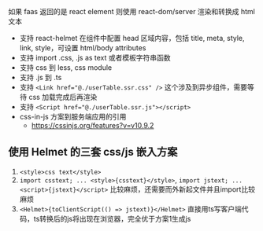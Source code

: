 如果 faas 返回的是  react element 则使用 react-dom/server 渲染和转换成 html 文本

* 支持 react-helmet 在组件中配置 head 区域内容，包括 title, meta, style, link, style，可设置 html/body attributes
* 支持 import .css, .js as text 或者模板字符串函数
* 支持 css 到 less, css module
* 支持 .js 到 .ts
* 支持 `<Link href="@./userTable.ssr.css" />` 这个涉及到异步组件，需要等待 css 加载完成后再渲染
* 支持 `<Script href="@./userTable.ssr.js"></script>`
* css-in-js 方案到服务端应用的引用
  - https://cssinjs.org/features?v=v10.9.2

## 使用 Helmet 的三套 css/js 嵌入方案

1. `<style>css text</style>`
2. `import csstext; ... <style>{csstext}</style>`, `import jstext; ... <script>{jstext}</script>` 比较麻烦，还需要而外新起文件并且import比较麻烦
3. `<Helmet>{toClientScript(() => jstext)}</Helmet>` 直接用ts写客户端代码，ts转换后的js将出现在浏览器，完全优于方案1生成js
